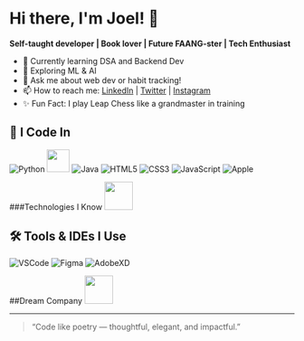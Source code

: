 # Hi there, I'm Joel! 👋

**Self-taught developer | Book lover | Future FAANG-ster | Tech Enthusiast**

- 🌱 Currently learning DSA and Backend Dev
- 🤖 Exploring ML & AI
- 💬 Ask me about web dev or habit tracking!
- 📫 How to reach me: [LinkedIn](https://www.linkedin.com/in/joel-a-r/) | [Twitter](https://x.com/joel__professor) | [Instagram](https://www.instagram.com/smuggler_teritory?igsh=MXJ0MGloNGZ4Zmx3MA==)
- ✨ Fun Fact: I play Leap Chess like a grandmaster in training

## 🚀 I Code In
![Python](https://img.shields.io/badge/-Python-black?style=flat-square&logo=python)
<img src="https://cdn.jsdelivr.net/gh/devicons/devicon/icons/python/python-original.svg" width="40" height="40"/>
![Java](https://img.shields.io/badge/-Java-black?style=flat-square&logo=java)
![HTML5](https://img.shields.io/badge/-HTML5-E34F26?style=flat-square&logo=html5)
![CSS3](https://img.shields.io/badge/-CSS3-1572B6?style=flat-square&logo=css3)
![JavaScript](https://img.shields.io/badge/-JavaScript-black?style=flat-square&logo=javascript)
![Apple](#000000)

###Technologies I Know
<img src="https://cdn.jsdelivr.net/gh/devicons/devicon@latest/icons/bootstrap/bootstrap-original.svg" width="50" height="50"  />

## 🛠️ Tools & IDEs I Use
![VSCode](https://img.shields.io/badge/-VSCode-007ACC?style=flat-square&logo=visual-studio-code)
![Figma](https://img.shields.io/badge/-Figma-black?style=flat-square&logo=figma)
![AdobeXD](https://img.shields.io/badge/-AdobeXD-FF61F6?style=flat-square&logo=adobe-xd)

##Dream Company
<img src="https://cdn.jsdelivr.net/gh/devicons/devicon@latest/icons/apple/apple-original.svg" width="50" height="50" />

---

> “Code like poetry — thoughtful, elegant, and impactful.”

